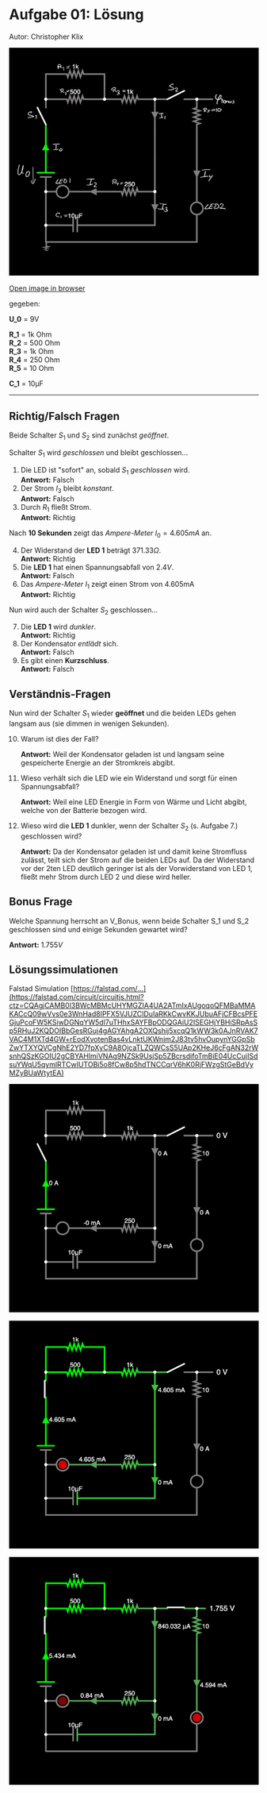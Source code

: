 # Aufgabe 01: Lösung

Autor: Christopher Klix

![Circuit - State 0](./circuit-20230112-1258.jpg)

[Open image in browser](circuit-20230112-1246.png)

gegeben:

**U_0** = 9V

**R_1** = 1k Ohm \
**R_2** = 500 Ohm \
**R_3** = 1k Ohm \
**R_4** = 250 Ohm \
**R_5** = 10 Ohm

**C_1** = 10µF

****

## Richtig/Falsch Fragen

Beide Schalter $S_1$ und $S_2$ sind zunächst _geöffnet_.

Schalter $S_1$ wird _geschlossen_ und bleibt geschlossen...

1. Die LED ist "sofort" an, sobald $S_1$ _geschlossen_ wird. \
    **Antwort:** Falsch
1. Der Strom $I_3$ bleibt _konstant_. \
    **Antwort:** Falsch
1. Durch $R_1$ fließt Strom. \
    **Antwort:** Richtig

Nach **10 Sekunden** zeigt das _Ampere-Meter_ $I_0 = 4.605mA$ an.

4. Der Widerstand der **LED 1** beträgt $371.33 \Omega$. \
    **Antwort:** Richtig
1. Die **LED 1** hat einen Spannungsabfall von $2.4V$. \
    **Antwort:** Falsch
1. Das _Ampere-Meter_ $I_1$ zeigt einen Strom von 4.605mA \
    **Antwort:** Richtig

Nun wird auch der Schalter $S_2$ geschlossen...

7. Die **LED 1** wird _dunkler_. \
    **Antwort:** Richtig
1. Der Kondensator _entlädt_ sich. \
    **Antwort:** Falsch
1. Es gibt einen **Kurzschluss**. \
    **Antwort:** Falsch

## Verständnis-Fragen

Nun wird der Schalter $S_1$ wieder **geöffnet** und die beiden LEDs gehen langsam aus (sie dimmen in wenigen Sekunden).

10. Warum ist dies der Fall?

    **Antwort:** Weil der Kondensator geladen ist und langsam seine gespeicherte Energie an der Stromkreis abgibt.

11. Wieso verhält sich die LED wie ein Widerstand und sorgt für einen Spannungsabfall?

    **Antwort:** Weil eine LED Energie in Form von Wärme und Licht abgibt, welche von der Batterie bezogen wird.

12. Wieso wird die **LED 1** dunkler, wenn der Schalter $S_2$ (s. Aufgabe 7.) geschlossen wird?

    **Antwort:** Da der Kondensator geladen ist und damit keine Stromfluss zulässt, teilt sich der Strom auf die beiden LEDs auf. Da der Widerstand vor der 2ten LED deutlich geringer ist als der Vorwiderstand von LED 1, fließt mehr Strom durch LED 2 und diese wird heller.

## Bonus Frage

Welche Spannung herrscht an V_Bonus, wenn beide Schalter S_1 und S_2 geschlossen sind und einige Sekunden gewartet wird?

**Antwort:** $1.755V$

## Lösungssimulationen

Falstad Simulation [https://falstad.com/...](https://falstad.com/circuit/circuitjs.html?ctz=CQAgjCAMB0l3BWcMBMcUHYMGZIA4UA2ATmIxAUgoqoQFMBaMMAKACcQ09wVvs0e3WnHad8IPFX5VJUZCIDuIaRKkCwvKKJUbuAFjCFBcsPFEGjuPcoFW5KSiwDGNqYW5dl7uTHhxSAYFBpODQGAiU2ISEGHjYBHiSRpAsSp5RHuJ2KQDOIBbGesRGuj4gAGYAhgA2OXQshij5xcqQ1kWW3k0AJnRVAK7VAC4M1XTd4GW+rEodXvotenBas4vLnktUKWnim2J83tv5hvOupynYGGpSbZwYTXYQVCgNhE2YD7fpXyC9A8OjcaTLZQWCsS5UAp2KHeJ6cFgAN32rWsnhQSzKGOIU2gCBYAHlmiVNAg9NZSk9UsjSp5ZBcrsdifoTmBiE04UcCujISdsuYWqU5qymlRTCwIUTOBi5o8fCw8p5hdTNCCqrV6hK0RjFWzgStGeBdVyMZyBUaWtytEA)

![Circuit - State 0](circuit-20230112-1258.png)

![Circuit - State 1](circuit-20230112-1246.png)

![Circuit - State 2](circuit-20230112-1259.png)